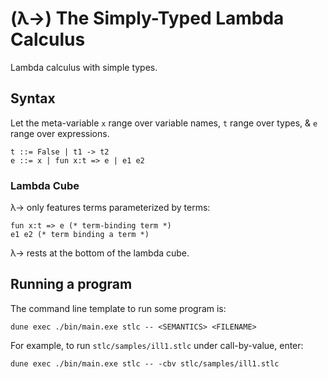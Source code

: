 # (λ→) The Simply-Typed Lambda Calculus

Lambda calculus with simple types.

## Syntax

Let the meta-variable `x` range over variable names,
`t` range over types,
& `e` range over expressions.

```
t ::= False | t1 -> t2
e ::= x | fun x:t => e | e1 e2
```

### Lambda Cube

λ→ only features terms parameterized by terms:
```
fun x:t => e (* term-binding term *)
e1 e2 (* term binding a term *)
```
λ→ rests at the bottom of the lambda cube.

## Running a program

The command line template to run some program is:
```
dune exec ./bin/main.exe stlc -- <SEMANTICS> <FILENAME>
```

For example, to run `stlc/samples/ill1.stlc` under call-by-value, enter:
```
dune exec ./bin/main.exe stlc -- -cbv stlc/samples/ill1.stlc
```
